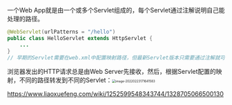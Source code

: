 一个Web App就是由一个或多个Servlet组成的，每个Servlet通过注解说明自己能处理的路径。

```java
@WebServlet(urlPatterns = "/hello")
public class HelloServlet extends HttpServlet {
    ...
}
// 早期的Servlet需要在web.xml中配置映射路径，但最新Servlet版本只需要通过注解就可以完成映射。
```

浏览器发出的HTTP请求总是由Web Server先接收，然后，根据Servlet配置的映射，不同的路径转发到不同的Servlet：<img src="C:\Users\QY\AppData\Roaming\Typora\typora-user-images\image-20220223171641583.png" alt="image-20220223171641583" style="zoom:50%;" />

https://www.liaoxuefeng.com/wiki/1252599548343744/1328705066500130
